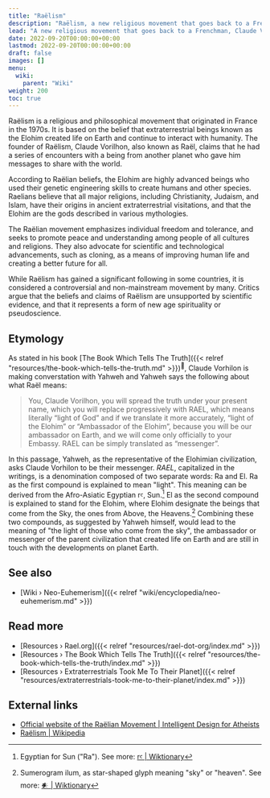 ```yaml
---
title: "Raëlism"
description: "Raëlism, a new religious movement that goes back to a Frenchman, Claude Vorhilon, that avowedly met the representative of an extraterrestrial civilization, Yahweh, in 1973 and subsequent years. He gradually adopted the name Raël and wrote down the dialogues that happened during all the encounters in a number of books that anyone can read today. The premise of the Raëlian faith is that most religions are witnessing the doings of a god-like advanced extraterrestrial civilization that terraformed Earth some 25'000 years ago and subsequently synthetically created life on Earth as described in the Biblical Genesis and other creation myths."
lead: "A new religious movement that goes back to a Frenchman, Claude Vorhilon, that avowedly met the representative of an extraterrestrial civilization, Yahweh, in 1973 and subsequent years. He gradually adopted the name Raël and wrote down the dialogues that happened during all the encounters in a number of books that anyone can read today. The premise of the Raëlian faith is that most religions are witnessing the doings of a god-like advanced extraterrestrial civilization that terraformed Earth some 25'000 years ago and subsequently synthetically created life on Earth as described in the Biblical Genesis and other creation myths."
date: 2022-09-20T00:00:00+00:00
lastmod: 2022-09-20T00:00:00+00:00
draft: false
images: []
menu:
  wiki:
    parent: "Wiki"
weight: 200
toc: true
---
```


Raëlism is a religious and philosophical movement that originated in France in the 1970s. It is based on the belief that extraterrestrial beings known as the Elohim created life on Earth and continue to interact with humanity. The founder of Raëlism, Claude Vorilhon, also known as Raël, claims that he had a series of encounters with a being from another planet who gave him messages to share with the world.

According to Raëlian beliefs, the Elohim are highly advanced beings who used their genetic engineering skills to create humans and other species. Raelians believe that all major religions, including Christianity, Judaism, and Islam, have their origins in ancient extraterrestrial visitations, and that the Elohim are the gods described in various mythologies.

The Raëlian movement emphasizes individual freedom and tolerance, and seeks to promote peace and understanding among people of all cultures and religions. They also advocate for scientific and technological advancements, such as cloning, as a means of improving human life and creating a better future for all.

While Raëlism has gained a significant following in some countries, it is considered a controversial and non-mainstream movement by many. Critics argue that the beliefs and claims of Raëlism are unsupported by scientific evidence, and that it represents a form of new age spirituality or pseudoscience.

## Etymology

As stated in his book [The Book Which Tells The Truth]({{< relref "resources/the-book-which-tells-the-truth.md" >}})<sup>📖</sup>, Claude Vorhilon is making converstation with Yahweh and Yahweh says the following about what Raël means:

> You, Claude Vorilhon, you will spread the truth under your present name, which you will replace progressively with RAEL, which means literally “light of God” and if we translate it more accurately, “light of the Elohim” or “Ambassador of the Elohim”, because you will be our ambassador on Earth, and we will come only officially to your Embassy. RAEL can be simply translated as “messenger”.

In this passage, Yahweh, as the representative of the Elohimian civilization, asks Claude Vorhilon to be their messenger. _RAEL_, capitalized in the writings, is a denomination composed of two separate words: Ra and El. Ra as the first compound is explained to mean "light". This meaning can be derived from the Afro-Asiatic Egyptian rꜥ, Sun.[^1] El as the second compound is explained to stand for the Elohim, where Elohim designate the beings that come from the Sky, the ones from Above, the Heavens.[^2] Combining these two compounds, as suggested by Yahweh himself, would lead to the meaning of "the light of those who come from the sky", the ambassador or messenger of the parent civilization that created life on Earth and are still in touch with the developments on planet Earth.

[^1]: Egyptian for Sun ("Ra"). See more: [rꜥ | Wiktionary](https://en.wiktionary.org/wiki/r%EA%9C%A5)
[^2]: Sumerogram ilum, as star-shaped glyph meaning "sky" or "heaven". See more: [𒀭 | Wiktionary](https://en.wiktionary.org/wiki/%F0%92%80%AD)

## See also

- [Wiki › Neo-Euhemerism]({{< relref "wiki/encyclopedia/neo-euhemerism.md" >}})

## Read more

- [Resources › Rael.org]({{< relref "resources/rael-dot-org/index.md" >}})
- [Resources › The Book Which Tells The Truth]({{< relref "resources/the-book-which-tells-the-truth/index.md" >}})
- [Resources › Extraterrestrials Took Me To Their Planet]({{< relref "resources/extraterrestrials-took-me-to-their-planet/index.md" >}})

## External links

- [Official website of the Raëlian Movement | Intelligent Design for Atheists](https://rael.org/)
- [Raëlism | Wikipedia](https://en.wikipedia.org/wiki/Ra%C3%ABlism)
